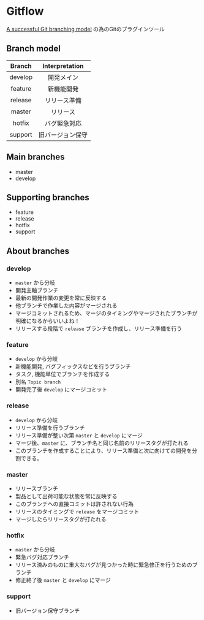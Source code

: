 # Gitflow

[A successful Git branching model](http://nvie.com/posts/a-successful-git-branching-model/) の為のGitのプラグインツール

## Branch model

| Branch    | Interpretation   |
| :-------: | :--------------: |
| develop   | 開発メイン       |
| feature   | 新機能開発       |
| release   | リリース準備     |
| master    | リリース         |
| hotfix    | バグ緊急対応     |
| support   | 旧バージョン保守 |

## Main branches

- master
- develop

## Supporting branches

- feature
- release
- hotfix
- support

## About branches

### develop

- `master` から分岐
- 開発主軸ブランチ
- 最新の開発作業の変更を常に反映する
- 他ブランチで作業した内容がマージされる
- マージコミットされるため、マージのタイミングやマージされたブランチが明確になるからいいよね！
- リリースする段階で `release` ブランチを作成し、リリース準備を行う

### feature

- `develop` から分岐
- 新機能開発, バグフィックスなどを行うブランチ
- タスク, 機能単位でブランチを作成する
- 別名 `Topic branch`
- 開発完了後 `develop` にマージコミット

### release

- `develop` から分岐
- リリース準備を行うブランチ
- リリース準備が整い次第 `master` と `develop` にマージ
- マージ後、`master` に、ブランチ名と同じ名前のリリースタグが打たれる
- このブランチを作成することにより、リリース準備と次に向けての開発を分割できる。

### master

- リリースブランチ
- 製品として出荷可能な状態を常に反映する
- このブランチへの直接コミットは許されない行為
- リリースのタイミングで `release` をマージコミット
- マージしたらリリースタグが打たれる

### hotfix

- `master` から分岐
- 緊急バグ対応ブランチ
- リリース済みのものに重大なバグが見つかった時に緊急修正を行うためのブランチ
- 修正終了後 `master` と `develop` にマージ

### support

- 旧バージョン保守ブランチ
